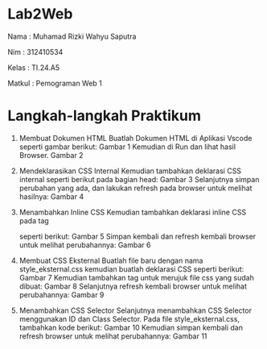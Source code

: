 # Lab2Web
<p> Nama   : Muhamad Rizki Wahyu Saputra</p>
<p> Nim    : 312410534</p>
<p> Kelas  : TI.24.A5</p>
<p> Matkul : Pemograman Web 1</p>

# Langkah-langkah Praktikum
1. Membuat Dokumen HTML
   Buatlah Dokumen HTML di Aplikasi Vscode seperti gambar berikut:
   Gambar 1
   Kemudian di Run dan lihat hasil Browser.
   Gambar 2

2. Mendeklarasikan CSS Internal
   Kemudian tambahkan deklarasi CSS internal seperti berikut pada bagian head:
   Gambar 3
   Selanjutnya simpan perubahan yang ada, dan lakukan refresh pada browser untuk melihat
   hasilnya:
   Gambar 4
3. Menambahkan Inline CSS
   Kemudian tambahkan deklarasi inline CSS pada tag <p> seperti berikut:
   Gambar 5
   Simpan kembali dan refresh kembali browser untuk melihat perubahannya:
   Gambar 6
4. Membuat CSS Eksternal
   Buatlah file baru dengan nama style_eksternal.css kemudian buatlah deklarasi CSS seperti berikut:
   Gambar 7
   Kemudian tambahkan tag <link> untuk merujuk file css yang sudah dibuat:
   Gambar 8
   Selanjutnya refresh kembali browser untuk melihat perubahannya:
   Gambar 9
5. Menambahkan CSS Selector
   Selanjutnya menambahkan CSS Selector menggunakan ID dan Class Selector. Pada file
   style_eksternal.css, tambahkan kode berikut:
   Gambar 10
   Kemudian simpan kembali dan refresh browser untuk melihat perubahannya:
   Gambar 11
